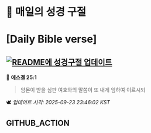 # 🙏 매일의 성경 구절
# [Daily Bible verse]
## [![README에 성경구절 업데이트](https://github.com/DONGSUKA/first_test/actions/workflows/update-readme-bible.yml/badge.svg)](https://github.com/DONGSUKA/first_test/actions/workflows/update-readme-bible.yml)
<!-- START_BIBLE_VERSE -->
📖 **에스겔 25:1**
> 암몬이 받을 심판 여호와의 말씀이 또 내게 임하여 이르시되

🕊️ _업데이트 시각: 2025-09-23 23:46:02 KST_
  <!-- END_BIBLE_VERSE -->
## GITHUB_ACTION
